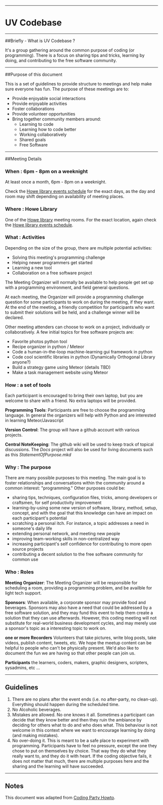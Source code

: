 ------------------------
# UV Codebase
-----------------------------------
##Briefly - What is UV Codebase ?

It's a group gathering around the common purpose of coding (or programming). There is a focus on sharing tips and tricks, learning by doing, and contributing to the free software community.

---------------------------
##Purpose of this document

This is a set of guidelines to provide structure to meetings and help make sure everyone has fun. The purpose of these meetings are to:

* Provide enjoyable social interactions
* Provide enjoyable activities
* Foster collaborations 
* Provide volunteer opportunities
* Bring together community members around:
    * Learning to code
    * Learning how to code better
    * Working collaboratively
    * Shared goals
    * Free Software


-------------------------
##Meeting Details

### When : 6pm - 8pm on a weeknight

At least once a month, 6pm - 8pm on a weeknight. 

Check the [Howe library events schedule](http://www.thehowe.org/right.php/pid/2/sid/1) for the exact days, as the day and room may shift depending on availability of meeting places. 

### Where : Howe Library

One of the [Howe library](http://www.thehowe.org) meeting rooms. For the exact location, again check the [Howe library events schedule](http://www.thehowe.org/right.php/pid/2/sid/1).

### What : Activities

Depending on the size of the group, there are multiple potential activities:

* Solving this meeting's programming challenge
* Helping newer programmers get started
* Learning a new tool
* Collaboration on a free software project

The Meeting Organizer will normally be available to help people get set up with a programming environment, and field general questions.

At each meeting, the Organizer will provide a programming challenge question for some participants to work on during the meeting, if they want. At the end of the meeting, a friendly competition for participants who want to submit their solutions will be held, and a challenge winner will be declared. 

Other meeting attenders can choose to work on a project, individually or collaboratively. A few initial topics for free software projects are:

* Favorite photos python tool
* Recipe organizer in python / Meteor
* Code a human-in-the-loop machine-learning gui framework in python
* Code  cool scientific libraries in python (Dynamically Orthogonal Library anyone?)
* Build a strategy game using Meteor (details TBD)
* Make a task management website using Meteor


### How : a set of tools
Each participant is encouraged to bring their own laptop, but you are welcome to share with a friend. No extra laptops will be provided. 

**Programming Tools**: Participants are free to choose the programming language. In general the organizers will help with Python and are interested in learning Meteor/Javascript

**Version Control**: The group will have a github account with various projects.

**Central NoteKeeping**: The github wiki will be used to keep track of topical discussions. The *Docs* project will also be used for living documents such as this *StatementOfPurpose.mkd*

### Why : The purpose
There are many possible purposes to this meeting. The main goal is to foster relationships and conversations within the community around a common interest: "programming." Other purposes could be:


*    sharing tips, techniques, configuration files, tricks, among developers or craftsmen, for self productivity improvement
*    learning-by-using some new version of software, library, method, setup, concept, and with the goal that this knowledge can have an impact on each participant's potential
*    scratching a personal itch. For instance, a topic addresses a need in someone's daily life
*    extending personal network, and  meeting new people
*    improving team-working skills in non-centralized way
*    increasing participant's self confidence for contributing to more open source projects
*    contributing a decent solution to the free software community for common use

### Who : Roles

**Meeting Organizer**: The Meeting Organizer will be responsible for scheduling a room, providing a programming problem, and be availble for light tech support. 

**Sponsors**: When available, a corporate sponsor may provide food and beverages. Sponsors may also have a need that could be addressed by a free software solution, and they may fund this event to help them create a solution that they can use afterwards. However, this coding meeting will not substitute for real-world business development cycles, and may merely use a sponsor's topic as a interesting topic to work on.

**one or more Recorders** Volunteers that take pictures, write blog posts, take videos, publish content, tweets, etc. We hope the meetup content can be helpful to people who can't be physically present. We'd also like to document the fun we are having so that other people can join us.

**Participants** the learners, coders, makers, graphic designers, scripters, sysadmins, etc ...

-------------------
## Guidelines

1. There are no plans after the event ends (i.e. no after-party, no clean-up). Everything should happen during the scheduled time. 
2. No Alcoholic beverages. 
3. Mistakes are allowed. No one knows it all. Sometimes a participant can decide that they know better and then they ruin the ambiance by deciding for others what to do and who does what. This behaviour is not welcome in this context where we want to encourage learning by doing (and making mistakes). 
4. No over-doing it. This is meant to be a safe place to experiment with programming. Participants have to feel no pressure, except the one they chose to put on themselves by choice. That way they do what they really want to, and they do it with heart. If the coding objective fails, it does not matter that much, there are multiple purposes here and the sharing and the learning will have succeeded.

--------------
## Notes
This document was adapted from [Coding Party Howto](https://github.com/mose/CodingParty/wiki/codingparty-howto).
